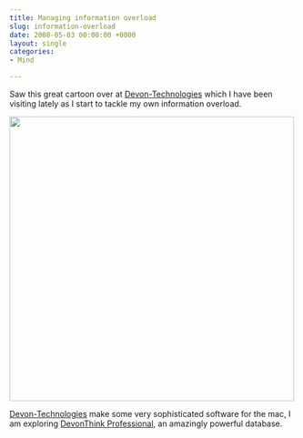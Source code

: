 ```yaml
---
title: Managing information overload
slug: information-overload
date: 2008-05-03 00:00:00 +0000
layout: single
categories: 
- Mind

---
```

Saw this great cartoon over at [Devon-Technologies][devontechnologies] which I have been visiting lately as I start to tackle my own information overload.

<img src="assets/images/2014/01/8081988417.jpg" alt="" width="500" height="" border="" align="" />

[Devon-Technologies][devontechnologies] make some very sophisticated software for the mac, I am exploring [DevonThink Professional][devon-technologies], an amazingly powerful database.

[devon-technologies]: http://www.devon-technologies.com/products/devonthink
[devontechnologies]: http://www.devontechnologies.com/
